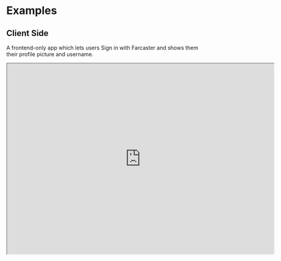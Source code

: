 # Examples

## Client Side

A frontend-only app which lets users Sign in with Farcaster and shows them their profile picture and username.

<iframe src="https://farcaster-auth-kit-vite-demo.replit.app/" width="700" height="500" />

[Try Demo](https://farcaster-auth-kit-vite-demo.replit.app/) | [View Source](https://github.com/farcasterxyz/connect-monorepo/tree/main/examples/frontend-only)

## Server Side

A Next.js app which lets users Sign in with Farcaster and handles sessions server-side.

<iframe src="https://farcaster-auth-kit-next-auth-demo.replit.app/" width="700" height="500" />

[Try Demo](https://farcaster-auth-kit-next-auth-demo.replit.app/) | [View Source](https://github.com/farcasterxyz/connect-monorepo/tree/main/examples/with-next-auth)
